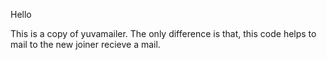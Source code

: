 Hello

This is a copy of yuvamailer. The only difference is that, this code helps to mail to the new joiner recieve a mail.
